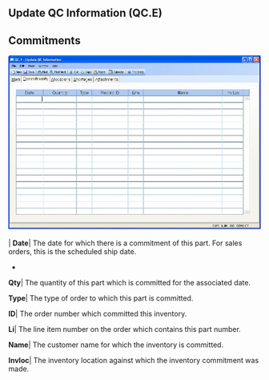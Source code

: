 ## Update QC Information (QC.E)
<PageHeader />

## Commitments

![](./QC-E-2.jpg)

| **Date**|  The date for which there is a commitment of this part. For sales
orders, this is the scheduled ship date.

-  
**Qty**|  The quantity of this part which is committed for the associated
date.

**Type**|  The type of order to which this part is committed.

**ID**|  The order number which committed this inventory.

**Li**|  The line item number on the order which contains this part number.

**Name**|  The customer name for which the inventory is committed.

**Invloc**|  The inventory location against which the inventory commitment was
made.


<badge text= "Version 8.10.57 " vertical="middle" />

<PageFooter />
